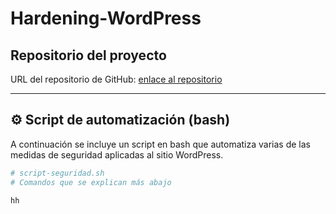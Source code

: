 # Hardening-WordPress

## Repositorio del proyecto

URL del repositorio de GitHub: [enlace al repositorio](https://github.com/usuario/repositorio)

---

## ⚙️ Script de automatización (bash)

A continuación se incluye un script en bash que automatiza varias de las medidas de seguridad aplicadas al sitio WordPress.

```bash
# script-seguridad.sh
# Comandos que se explican más abajo

hh